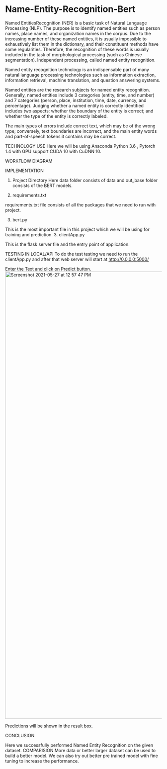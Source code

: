 # Name-Entity-Recognition-Bert
Named EntitiesRecognition (NER) is a basic task of Natural Language Processing (NLP). The purpose is to identify named entities such as person names, place names, and organization names in the corpus. 
Due to the increasing number of these named entities, it is usually impossible to exhaustively list them in the dictionary, and their constituent methods have some regularities. Therefore, the recognition of these words is usually included in the task of morphological processing (such as Chinese segmentation). Independent processing, called named entity recognition. 


Named entity recognition technology is an indispensable part of many natural language processing technologies such as information extraction, information retrieval, machine translation, and question answering systems.

Named entities are the research subjects for named entity recognition. Generally, named entities include 3 categories (entity, time, and number) and 7 categories (person, place, institution, time, date, currency, and percentage). Judging whether a named entity is correctly identified includes two aspects: whether the boundary of the entity is correct; and whether the type of the entity is correctly labeled. 

The main types of errors include correct text, which may be of the wrong type; conversely, text boundaries are incorrect, and the main entity words and part-of-speech tokens it contains may be correct.


TECHNOLOGY USE
Here we will be using  Anaconda Python 3.6 , Pytorch 1.4 with GPU support CUDA 10 with CuDNN 10.



WORKFLOW DIAGRAM


IMPLEMENTATION
1. Project Directory
Here data folder consists of data and out_base folder consists of the BERT models.

2. requirements.txt


requirements.txt file consists of all the packages that we need to run with project.

3. bert.py

This is the most important file in this project which we will be using for training and prediction.
3. clientApp.py

This is the flask server file and the entry point of application.



TESTING IN LOCAL/API
To do the test testing we need to run the clientApp.py and after that web server will start at http://0.0.0.0:5000/

Enter the Text and click on Predict button.
<img width="1439" alt="Screenshot 2021-05-27 at 12 57 47 PM" src="https://user-images.githubusercontent.com/55822384/119783803-38889800-beeb-11eb-9e21-c0da986ec52e.png">


Predictions will be shown in the result box. 

CONCLUSION


Here we successfully performed Named Entity Recognition on the given dataset.
COMPARISION
More data or better larger dataset can be used to build a better model. We can also try out better pre trained model with fine tuning to increase the performance.
